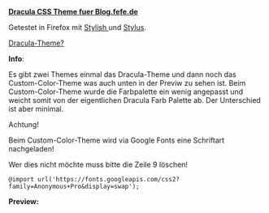 **<u>Dracula CSS Theme fuer Blog.fefe.de</u>**

Getestet in Firefox mit [Stylish ](https://addons.mozilla.org/de/firefox/addon/stylish/)und [Stylus](https://addons.mozilla.org/de/firefox/addon/styl-us/).

[Dracula-Theme?](https://draculatheme.com/about)

**Info**:

Es gibt zwei Themes einmal das Dracula-Theme und dann noch das Custom-Color-Theme was auch unten in der Previw zu sehen ist. Beim Custom-Color-Theme wurde die Farbpalette ein wenig angepasst und weicht somit von der eigentlichen Dracula Farb Palette ab. Der Unterschied ist aber minimal.

Achtung!

Beim Custom-Color-Theme wird via Google Fonts eine Schriftart nachgeladen!

Wer dies nicht möchte muss bitte die Zeile 9 löschen!

`@import url('https://fonts.googleapis.com/css2?family=Anonymous+Pro&display=swap');`

**Preview:**
